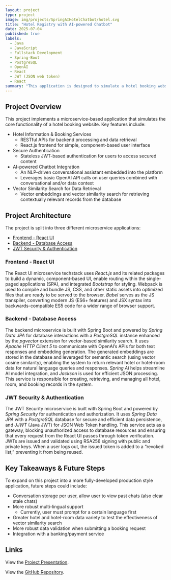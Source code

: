 ```yaml
---
layout: project
type: project
image: img/projects/SpringAIHotelChatbot/hotel.svg
title: "Hotel Registry with AI-powered Chatbot"
date: 2025-07-04
published: true
labels:
  - Java
  - JavaScript
  - Fullstack Development
  - Spring-Boot
  - PostgreSQL
  - OpenAI
  - React
  - JWT (JSON web token)
  - React
summary: "This application is designed to simulate a hotel booking website that spans a multi-hotel network. It includes a built-in chatbot that understands and responds to user queries in natural language, powered by OpenAI's advanced NLP models."
---
```


## Project Overview

This project implements a microservice-based application that simulates the core functionality of a hotel booking website. Key features include:
 - Hotel Information & Booking Services
    - RESTful APIs for backend processing and data retrieval
    - React.js frontend for simple, component-based user interface
 - Secure Authentication
    - Stateless JWT-based authentication for users to access secured content
 - AI-powered Chatbot Integration
    - An NLP-driven conversational assistant embedded into the platform
    - Leverages basic OpenAI API calls on user queries combined with conversational and/or data context
 - Vector Similarity Search for Data Retrieval
    - Vector embeddings and vector similarity search for retrieving contextually relevant records from the database

## Project Architecture

The project is split into three different microservice applications:
 - [Frontend - React UI](#frontend---react-ui)
 - [Backend - Database Access](#backend---database-access)
 - [JWT Security & Authentication](#jwt-security--authentication)

### Frontend - React UI

The React UI microservice techstack uses *React.js* and its related packages to build a dynamic, component-based UI, enable routing within the single-paged applications (SPA), and integrated *Bootstrap* for styling. Webpack is used to compile and bundle JS, CSS, and other static assets into optimized files that are ready to be served to the browser. *Babel* serves as the JS transpiler, converting modern JS (ES6+ features) and JSX syntax into backwards-compatible ES5 code for a wider range of browser support. 

### Backend - Database Access

The backend microservice is built with Spring Boot and powered by *Spring Data JPA* for database interactions with a *PostgreSQL* instance enhanced by the *pgvector* extension for vector-based similarity search. It uses *Apache HTTP Client 5* to communicate with OpenAI’s APIs for both text responses and embedding generation. The generated embeddings are stored in the database and leveraged for semantic search (using vector cosine similarity), enabling the system to return relevant hotel or hotel-room data for natural language queries and responses. *Spring AI* helps streamline AI model integration, and *Jackson* is used for efficient JSON processing. This service is responsible for creating, retrieving, and managing all hotel, room, and booking records in the system.

### JWT Security & Authentication

The JWT Security microservice is built with Spring Boot and powered by *Spring Security* for authentication and authorization. It uses *Spring Data JPA* with a *PostgreSQL* database for secure and efficient data persistence, and *JJWT* (Java JWT) for JSON Web Token handling. This service acts as a gateway, blocking unauthorized access to database resources and ensuring that every request from the React UI passes through token verification. JWTs are issued and validated using RSA256 signing with public and private keys. When a user logs out, the issued token is added to a “revoked list,” preventing it from being reused.

## Key Takeaways & Future Steps

To expand on this project into a more fully-developed production style application, future steps could include:
- Conversation storage per user, allow user to view past chats (also clear stale chats)
- More robust multi-lingual support
   - Currently, user must prompt for a certain language first
- Greater hotel and hotel-room data variety to test the effectiveness of vector similarity search
- More robust data validation when submitting a booking request
- Integration with a banking/payment service

## Links

View the [Project Presentation](https://github.com/jeremiahdy55/springAIchatbot/blob/main/Hotel%20Chatbot%20Project%20-%20June%202025.pdf).

View the [GitHub Repository](https://github.com/jeremiahdy55/springAIchatbot).
